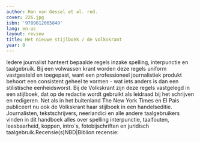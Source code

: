 ```yaml
---
author: Han van Gessel et al. red.
cover: 226.jpg
isbn: '9789012065849'
lang: en-us
layout: review
title: Het nieuwe stijlboek / de Volkskrant
year: 0
---
```

Iedere journalist hanteert bepaalde regels inzake spelling, interpunctie en taalgebruik. Bij een volwassen krant worden deze regels uniform vastgesteld en toegepast, want een professioneel journalistiek produkt behoort een consistent geheel te vormen - wat iets anders is dan een stilistische eenheidsworst. Bij de Volkskrant zijn deze regels vastgelegd in een stijlboek, dat op de redactie wordt gebruikt als leidraad bij het schrijven en redigeren. Net als in het buitenland The New York Times en El Pais publiceert nu ook de Volkskrant haar stijlboek in een handelseditie. Journalisten, tekstschrijvers, neerlandici en alle andere taalgebruikers vinden in dit handboek alles over spelling interpunctie, taalfouten, leesbaarheid, koppen, intro´s, fotobijschriften en juridisch taalgebruik.Recensie(s)NBD|Biblion recensie:
